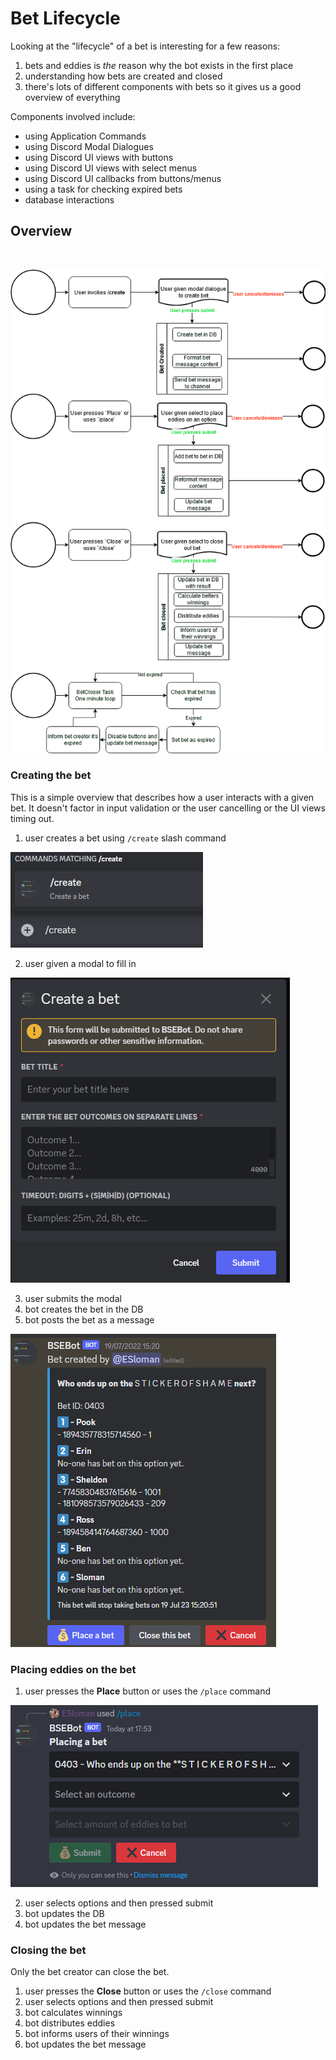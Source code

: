 # Bet Lifecycle

Looking at the "lifecycle" of a bet is interesting for a few reasons:
1. bets and eddies is _the_ reason why the bot exists in the first place
2. understanding how bets are created and closed
3. there's lots of different components with bets so it gives us a good overview of everything

Components involved include:
- using Application Commands
- using Discord Modal Dialogues
- using Discord UI views with buttons
- using Discord UI views with select menus
- using Discord UI callbacks from buttons/menus
- using a task for checking expired bets
- database interactions

## Overview

<br>

![bet lifecycle](images/bet_lifecycle.drawio.png)


### Creating the bet

This is a simple overview that describes how a user interacts with a given bet.
It doesn't factor in input validation or the user cancelling or the UI views timing out.

1. user creates a bet using `/create` slash command

![bet create](images/bet_create_command.png)

2. user given a modal to fill in

![bet modal](images/bet_create_modal.png)

3. user submits the modal
4. bot creates the bet in the DB
5. bot posts the bet as a message

![bet created](images/bet_created.png)


### Placing eddies on the bet

1. user presses the **Place** button or uses the `/place` command

![bet place](images/bet_place.png)

2. user selects options and then pressed submit
3. bot updates the DB
4. bot updates the bet message


### Closing the bet

Only the bet creator can close the bet.

1. user presses the **Close** button or uses the `/close` command
2. user selects options and then pressed submit
3. bot calculates winnings
4. bot distributes eddies
5. bot informs users of their winnings
5. bot updates the bet message